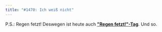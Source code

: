 ```yaml
---
title: "#1470: Ich weiß nicht"
---
```


P.S.:
Regen fetzt! Deswegen ist heute auch <a href="http://www.fonflatter.de/kalender"><strong>"Regen fetzt!"-Tag</strong></a>.
Und so.
